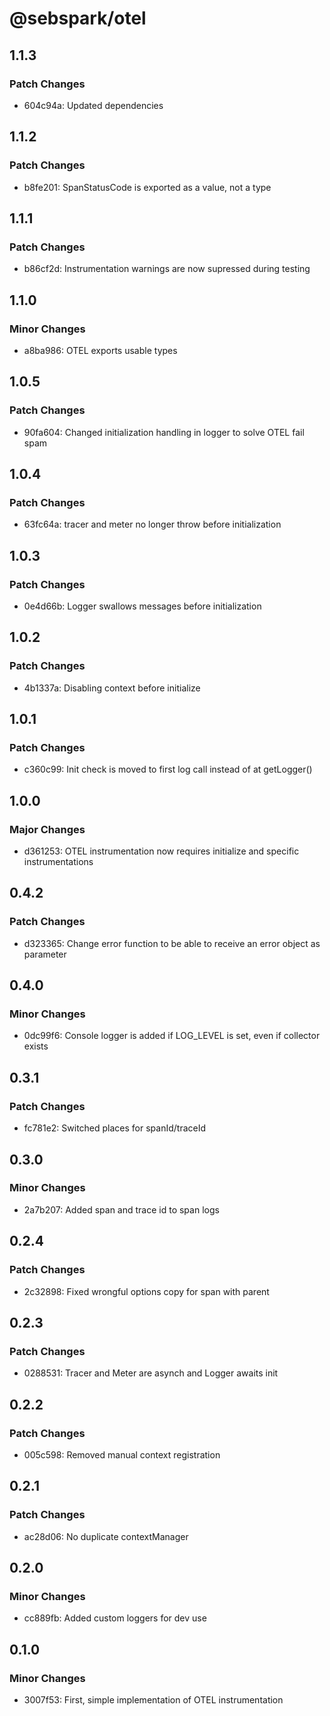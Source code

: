 # @sebspark/otel

## 1.1.3

### Patch Changes

- 604c94a: Updated dependencies

## 1.1.2

### Patch Changes

- b8fe201: SpanStatusCode is exported as a value, not a type

## 1.1.1

### Patch Changes

- b86cf2d: Instrumentation warnings are now supressed during testing

## 1.1.0

### Minor Changes

- a8ba986: OTEL exports usable types

## 1.0.5

### Patch Changes

- 90fa604: Changed initialization handling in logger to solve OTEL fail spam

## 1.0.4

### Patch Changes

- 63fc64a: tracer and meter no longer throw before initialization

## 1.0.3

### Patch Changes

- 0e4d66b: Logger swallows messages before initialization

## 1.0.2

### Patch Changes

- 4b1337a: Disabling context before initialize

## 1.0.1

### Patch Changes

- c360c99: Init check is moved to first log call instead of at getLogger()

## 1.0.0

### Major Changes

- d361253: OTEL instrumentation now requires initialize and specific instrumentations

## 0.4.2

### Patch Changes

- d323365: Change error function to be able to receive an error object as parameter

## 0.4.0

### Minor Changes

- 0dc99f6: Console logger is added if LOG_LEVEL is set, even if collector exists

## 0.3.1

### Patch Changes

- fc781e2: Switched places for spanId/traceId

## 0.3.0

### Minor Changes

- 2a7b207: Added span and trace id to span logs

## 0.2.4

### Patch Changes

- 2c32898: Fixed wrongful options copy for span with parent

## 0.2.3

### Patch Changes

- 0288531: Tracer and Meter are asynch and Logger awaits init

## 0.2.2

### Patch Changes

- 005c598: Removed manual context registration

## 0.2.1

### Patch Changes

- ac28d06: No duplicate contextManager

## 0.2.0

### Minor Changes

- cc889fb: Added custom loggers for dev use

## 0.1.0

### Minor Changes

- 3007f53: First, simple implementation of OTEL instrumentation
